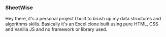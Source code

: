 ### SheetWise
Hey there, it's a personal project I built to brush up my data structures and algorithms skills.
Basically it's an Excel clone built using pure HTML, CSS and Vanilla JS and no framework or library used.
